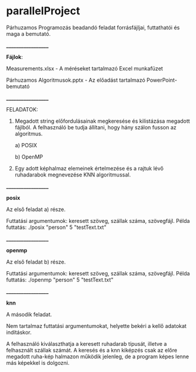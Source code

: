 # parallelProject

Párhuzamos Programozás beadandó feladat forrásfájljai, futtathatói és maga a bemutató.


**_________________**


**Fájlok**:

Measurements.xlsx - A méréseket tartalmazó Excel munkafüzet

Párhuzamos Algoritmusok.pptx - Az előadást tartalmazó PowerPoint-bemutató


**_________________**

FELADATOK:

1) Megadott string előfordulásainak megkeresése és kilistázása megadott fájlból. A felhasználó be tudja állítani, hogy hány szálon fusson az algoritmus.
   
   a) POSIX
   
   b) OpenMP
   
3) Egy adott képhalmaz elemeinek értelmezése és a rajtuk lévő ruhadarabok megnevezése KNN algoritmussal.

**_________________**

**posix**

Az első feladat a) része.

Futtatási argumentumok: keresett szöveg, szállak száma, szövegfájl.
Példa futtatás: ./posix "person" 5 "testText.txt"

**_________________**

**openmp**

Az első feladat b) része.

Futtatási argumentumok: keresett szöveg, szállak száma, szövegfájl.
Példa futtatás: ./openmp "person" 5 "testText.txt"

**_________________**


**knn**

A második feladat.

Nem tartalmaz futtatási argumentumokat, helyette bekéri a kellő adatokat indításkor.

A felhasználó kiválaszthatja a keresett ruhadarab típusát, illetve a felhasznált szállak számát.
A keresés és a knn kiképzés csak az előre megadott ruha-kép halmazon működik jelenleg, de a program képes lenne más képekkel is dolgozni.
